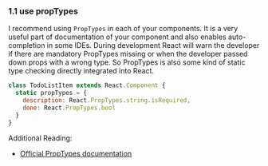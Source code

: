 ### 1.1 use propTypes

I recommend using ``PropTypes`` in each of your components. It is a very useful part of documentation of your
component and also enables auto-completion in some IDEs. During development React will warn the developer
if there are mandatory PropTypes missing or when the developer passed down props with a wrong type. So PropTypes
is also some kind of static type checking directly integrated into React.

```js
class TodoListItem extends React.Component { 
  static propTypes = {
    description: React.PropTypes.string.isRequired,
    done: React.PropTypes.bool
  }
}
```
  
Additional Reading:
* [Official PropTypes documentation](https://facebook.github.io/react/docs/typechecking-with-proptypes.html)